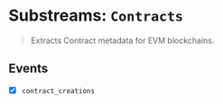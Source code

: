 # Substreams: `Contracts`

> Extracts Contract metadata for EVM blockchains.

## Events

- [x] `contract_creations`
